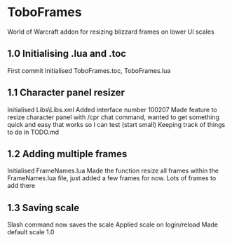 # ToboFrames
 World of Warcraft addon for resizing blizzard frames on lower UI scales

## 1.0 Initialising .lua and .toc
First commit
Initialised ToboFrames.toc, ToboFrames.lua

## 1.1 Character panel resizer
Initialised Libs\Libs.xml
Added interface number 100207
Made feature to resize character panel with /cpr chat command, wanted to get something quick and easy that works so I can test (start small)
Keeping track of things to do in TODO.md

## 1.2 Adding multiple frames
Initialised FrameNames.lua
Made the function resize all frames within the FrameNames.lua file, just added a few frames for now. Lots of frames to add there

## 1.3 Saving scale
Slash command now saves the scale
Applied scale on login/reload
Made default scale 1.0